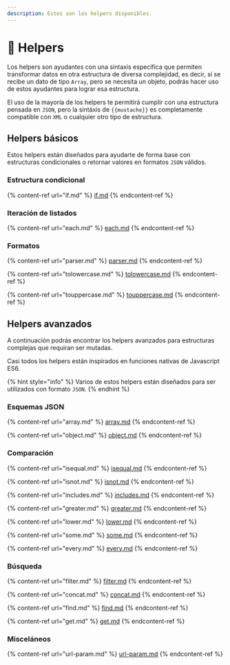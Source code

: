 ```yaml
---
description: Estos son los helpers disponibles.
---
```


# 🤟 Helpers

Los helpers son ayudantes con una sintaxis específica que permiten transformar datos en otra estructura de diversa complejidad, es decir, si se recibe un dato de tipo `Array`, pero se necesita un objeto, podrás hacer uso de estos ayudantes para lograr esa estructura.

El uso de la mayoría de los helpers te permitirá cumplir con una estructura pensada en `JSON`, pero la sintáxis de `{{mustache}}` es completamente compatible con `XML` o cualquier otro tipo de estructura.

## Helpers básicos

Estos helpers están diseñados para ayudarte de forma base con estructuras condicionales o retornar valores en formatos `JSON` válidos.

### Estructura condicional

{% content-ref url="if.md" %}
[if.md](if.md)
{% endcontent-ref %}

### Iteración de listados

{% content-ref url="each.md" %}
[each.md](each.md)
{% endcontent-ref %}

### Formatos

{% content-ref url="parser.md" %}
[parser.md](parser.md)
{% endcontent-ref %}

{% content-ref url="tolowercase.md" %}
[tolowercase.md](tolowercase.md)
{% endcontent-ref %}

{% content-ref url="touppercase.md" %}
[touppercase.md](touppercase.md)
{% endcontent-ref %}

## Helpers avanzados

A continuación podrás encontrar los helpers avanzados para estructuras complejas que requiran ser mutadas.

Casi todos los helpers están inspirados en funciones nativas de Javascript ES6.

{% hint style="info" %}
Varios de estos helpers están diseñados para ser utilizados con formato `JSON`.
{% endhint %}

### Esquemas JSON



{% content-ref url="array.md" %}
[array.md](array.md)
{% endcontent-ref %}

{% content-ref url="object.md" %}
[object.md](object.md)
{% endcontent-ref %}

### Comparación

{% content-ref url="isequal.md" %}
[isequal.md](isequal.md)
{% endcontent-ref %}

{% content-ref url="isnot.md" %}
[isnot.md](isnot.md)
{% endcontent-ref %}

{% content-ref url="includes.md" %}
[includes.md](includes.md)
{% endcontent-ref %}

{% content-ref url="greater.md" %}
[greater.md](greater.md)
{% endcontent-ref %}

{% content-ref url="lower.md" %}
[lower.md](lower.md)
{% endcontent-ref %}

{% content-ref url="some.md" %}
[some.md](some.md)
{% endcontent-ref %}

{% content-ref url="every.md" %}
[every.md](every.md)
{% endcontent-ref %}

### Búsqueda

{% content-ref url="filter.md" %}
[filter.md](filter.md)
{% endcontent-ref %}

{% content-ref url="concat.md" %}
[concat.md](concat.md)
{% endcontent-ref %}

{% content-ref url="find.md" %}
[find.md](find.md)
{% endcontent-ref %}

{% content-ref url="get.md" %}
[get.md](get.md)
{% endcontent-ref %}

### Misceláneos

{% content-ref url="url-param.md" %}
[url-param.md](url-param.md)
{% endcontent-ref %}

